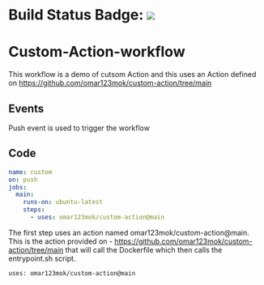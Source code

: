 # Build Status Badge: ![](https://github.com/omar123mok/custom-action-workflow/blob/main/.github/workflows/cutsom.yml/badge.svg)

# Custom-Action-workflow

This workflow is a demo of cutsom Action and this uses an Action defined on https://github.com/omar123mok/custom-action/tree/main

## Events
Push event is used to trigger the workflow

## Code

```yaml
name: custom
on: push
jobs:
  main:
    runs-on: ubuntu-latest
    steps:
      - uses: omar123mok/custom-action@main
```

The first step uses an action named omar123mok/custom-action@main.
This is the action provided on - https://github.com/omar123mok/custom-action/tree/main that will call the Dockerfile which then calls the entrypoint.sh script.
```
uses: omar123mok/custom-action@main
```
